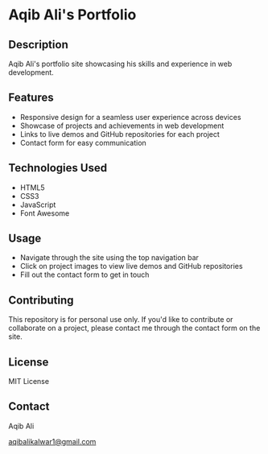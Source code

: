 # Aqib Ali's Portfolio

## Description
Aqib Ali's portfolio site showcasing his skills and experience in web development.

## Features
* Responsive design for a seamless user experience across devices
* Showcase of projects and achievements in web development
* Links to live demos and GitHub repositories for each project
* Contact form for easy communication

## Technologies Used
* HTML5
* CSS3
* JavaScript
* Font Awesome

## Usage
* Navigate through the site using the top navigation bar
* Click on project images to view live demos and GitHub repositories
* Fill out the contact form to get in touch

## Contributing
This repository is for personal use only. If you'd like to contribute or collaborate on a project, please contact me through the contact form on the site.

## License
MIT License

## Contact
Aqib Ali

aqibalikalwar1@gmail.com
